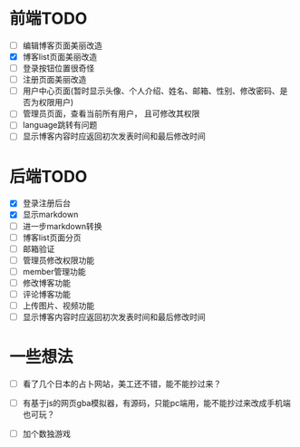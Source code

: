 # 前端TODO
 - [ ] 编辑博客页面美丽改造
 - [x] 博客list页面美丽改造
 - [ ] 登录按钮位置很奇怪
 - [ ] 注册页面美丽改造
 - [ ] 用户中心页面(暂时显示头像、个人介绍、姓名、邮箱、性别、修改密码、是否为权限用户)
 - [ ] 管理员页面，查看当前所有用户， 且可修改其权限
 - [ ] language跳转有问题
 - [ ] 显示博客内容时应返回初次发表时间和最后修改时间
   
# 后端TODO
 - [x] 登录注册后台
 - [x] 显示markdown
 - [ ] 进一步markdown转换
 - [ ] 博客list页面分页
 - [ ] 邮箱验证
 - [ ] 管理员修改权限功能
 - [ ] member管理功能
 - [ ] 修改博客功能
 - [ ] 评论博客功能
 - [ ] 上传图片、视频功能
 - [ ] 显示博客内容时应返回初次发表时间和最后修改时间
 
 # 一些想法
 - [ ] 看了几个日本的占卜网站，美工还不错，能不能抄过来？
 - [ ] 有基于js的网页gba模拟器，有源码，只能pc端用，能不能抄过来改成手机端也可玩？
 - [ ] 加个数独游戏
 

